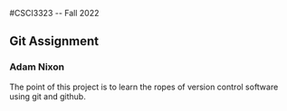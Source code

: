 #CSCI3323 -- Fall 2022
## Git Assignment
### Adam Nixon

The point of this project is to learn the ropes of version control software using git and github.